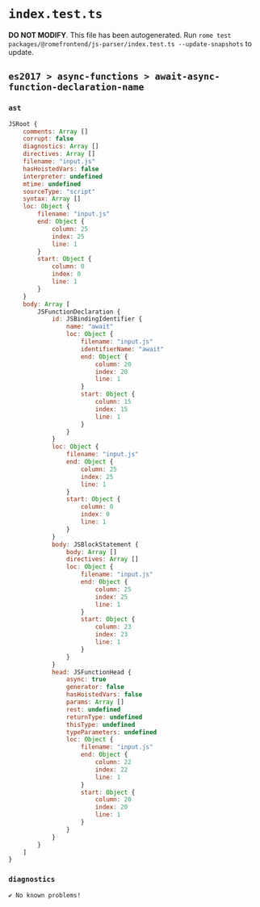 # `index.test.ts`

**DO NOT MODIFY**. This file has been autogenerated. Run `rome test packages/@romefrontend/js-parser/index.test.ts --update-snapshots` to update.

## `es2017 > async-functions > await-async-function-declaration-name`

### `ast`

```javascript
JSRoot {
	comments: Array []
	corrupt: false
	diagnostics: Array []
	directives: Array []
	filename: "input.js"
	hasHoistedVars: false
	interpreter: undefined
	mtime: undefined
	sourceType: "script"
	syntax: Array []
	loc: Object {
		filename: "input.js"
		end: Object {
			column: 25
			index: 25
			line: 1
		}
		start: Object {
			column: 0
			index: 0
			line: 1
		}
	}
	body: Array [
		JSFunctionDeclaration {
			id: JSBindingIdentifier {
				name: "await"
				loc: Object {
					filename: "input.js"
					identifierName: "await"
					end: Object {
						column: 20
						index: 20
						line: 1
					}
					start: Object {
						column: 15
						index: 15
						line: 1
					}
				}
			}
			loc: Object {
				filename: "input.js"
				end: Object {
					column: 25
					index: 25
					line: 1
				}
				start: Object {
					column: 0
					index: 0
					line: 1
				}
			}
			body: JSBlockStatement {
				body: Array []
				directives: Array []
				loc: Object {
					filename: "input.js"
					end: Object {
						column: 25
						index: 25
						line: 1
					}
					start: Object {
						column: 23
						index: 23
						line: 1
					}
				}
			}
			head: JSFunctionHead {
				async: true
				generator: false
				hasHoistedVars: false
				params: Array []
				rest: undefined
				returnType: undefined
				thisType: undefined
				typeParameters: undefined
				loc: Object {
					filename: "input.js"
					end: Object {
						column: 22
						index: 22
						line: 1
					}
					start: Object {
						column: 20
						index: 20
						line: 1
					}
				}
			}
		}
	]
}
```

### `diagnostics`

```
✔ No known problems!

```
